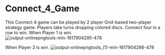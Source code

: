 # Connect_4_Game
This Connect 4 game can be played by 2 player 
Grid-based two-player strategy game. Players take turns dropping colored discs. Connect four in a row to win.
When Player 1 is win.
![output-onlinepngtools-min-1617904295-478](https://github.com/AmanSahu13/Connect_4_Game/assets/115894704/54d3f175-a6e2-409c-b8d7-44bf4fc3ff15)

When Player 2 is win.
![output-onlinepngtools_(1)-min-1617904266-478](https://github.com/AmanSahu13/Connect_4_Game/assets/115894704/a1825419-cb75-4a2c-a555-98c16efeebd2)
